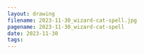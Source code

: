 ```yaml
---
layout: drawing
filename: 2023-11-30_wizard-cat-spell.jpg
pagename: 2023-11-30_wizard-cat-spell
date: 2023-11-30
tags:
---
```


